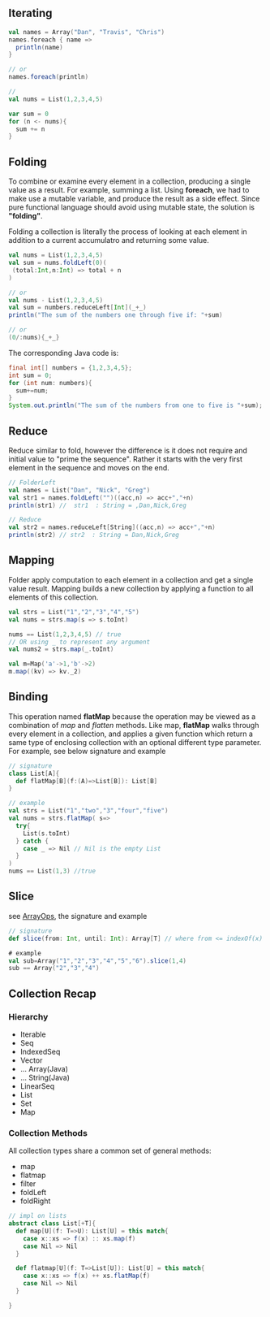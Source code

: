 ## Iterating
```scala
val names = Array("Dan", "Travis", "Chris")
names.foreach { name =>
  println(name)
}

// or
names.foreach(println)

//
val nums = List(1,2,3,4,5)

var sum = 0
for (n <- nums){
  sum += n
}

```

## Folding
To combine or examine every element in a collection, producing a single value as a result. For example, summing a list. Using **foreach**, we had to make use a mutable variable, and produce the result as a side effect. Since pure functional language should avoid using mutable state, the solution is **"folding"**.

Folding a collection is literally the process of looking at each element in addition to a current accumulatro and returning some value.

```scala
val nums = List(1,2,3,4,5)
val sum = nums.foldLeft(0)(
 (total:Int,n:Int) => total + n 
)

// or
val nums - List(1,2,3,4,5)
val sum = numbers.reduceLeft[Int](_+_)
println("The sum of the numbers one through five if: "+sum)

// or 
(0/:nums){_+_}

```
The corresponding Java code is:
```Java
final int[] numbers = {1,2,3,4,5};
int sum = 0;
for (int num: numbers){
  sum+=num;
}
System.out.println("The sum of the numbers from one to five is "+sum);
```

## Reduce
Reduce similar to fold, however the difference is it does not require and initial value to "prime the sequence". Rather it starts with the very first element in the sequence and moves on the end.
```scala
// FolderLeft
val names = List("Dan", "Nick", "Greg")
val str1 = names.foldLeft("")((acc,n) => acc+","+n)
println(str1) //  str1  : String = ,Dan,Nick,Greg

// Reduce
val str2 = names.reduceLeft[String]((acc,n) => acc+","+n)
println(str2) // str2  : String = Dan,Nick,Greg
```

## Mapping
Folder apply computation to each element in a collection and get a single value result. Mapping builds a new collection by applying a function to all elements of this collection.

```scala
val strs = List("1","2","3","4","5")
val nums = strs.map(s => s.toInt)

nums == List(1,2,3,4,5) // true
// OR using _ to represent any argument
val nums2 = strs.map(_.toInt)

val m=Map('a'->1,'b'->2)
m.map((kv) => kv._2)
```

## Binding
This operation named **flatMap** because the operation may be viewed as a combination of *map* and *flatten* methods. Like map, **flatMap** walks through every element in a collection, and applies a given function which return a same type of enclosing collection with an optional different type parameter. For example, see below signature and example

```scala
// signature
class List[A]{
  def flatMap[B](f:(A)=>List[B]): List[B]
}

// example
val strs = List("1","two","3","four","five")
val nums = strs.flatMap( s=>
  try{
    List(s.toInt)
  } catch {
    case _ => Nil // Nil is the empty List
  }
)
nums == List(1,3) //true
```

## Slice
see [ArrayOps](http://www.scala-lang.org/api/current/index.html#scala.collection.mutable.ArrayOps), the signature and example
```scala
// signature
def slice(from: Int, until: Int): Array[T] // where from <= indexOf(x) < until

# example
val sub=Array("1","2","3","4","5","6").slice(1,4)
sub == Array("2","3","4")
```

## Collection Recap

### Hierarchy
* Iterable
 * Seq
  * IndexedSeq
   * Vector
   * ... Array(Java)
   * ... String(Java)
  * LinearSeq
   * List
 * Set
 * Map

### Collection Methods
All collection types share a common set of general methods:
* map
* flatmap
* filter
* foldLeft
* foldRight

```scala
// impl on lists
abstract class List[+T]{
  def map[U](f: T=>U): List[U] = this match{
    case x::xs => f(x) :: xs.map(f)
    case Nil => Nil
  }

  def flatmap[U](f: T=>List[U]): List[U] = this match{
    case x::xs => f(x) ++ xs.flatMap(f)
    case Nil => Nil
  }

}

```

